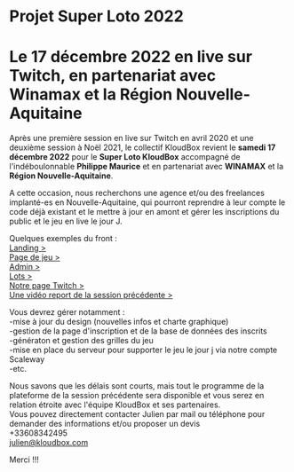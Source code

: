 ﻿# Projet Super Loto 2022
# Le 17 décembre 2022 en live sur Twitch, en partenariat avec Winamax et la Région Nouvelle-Aquitaine

Après une première session en live sur Twitch en avril 2020 et une deuxième session à Noël 2021, le collectif KloudBox revient le <b>samedi 17 décembre 2022</b> pour le <b>Super Loto KloudBox</b> accompagné de l'indéboulonnable <b>Philippe Maurice</b> et en partenariat avec <b>WINAMAX</b> et la <b>Région Nouvelle-Aquitaine</b>. 

A cette occasion, nous recherchons une agence et/ou des freelances implanté-es en Nouvelle-Aquitaine, qui pourront reprendre
à leur compte le code déjà existant et le mettre à jour en amont et gérer les inscriptions du public et le jeu en live le jour J.  

Quelques exemples du front :<br>
<a href="https://thebigjouls.github.io/projet-super-loto/" target="_blank">Landing ></a><br>
<a href="https://thebigjouls.github.io/projet-super-loto/superloto.html" target="_blank">Page de jeu ></a><br>
<a href="https://thebigjouls.github.io/projet-super-loto/admin.hmtl" target="_blank">Admin ></a><br>
<a href="https://thebigjouls.github.io/projet-super-loto/lots.hmtl" target="_blank">Lots ></a><br>
<a href="https://www.twitch.tv/videos/1247843707" target="_blank">Notre page Twitch ></a><br>
<a href="https://youtu.be/d6_OqkxNk3g" target="_blank">Une vidéo report de la session précédente ></a><br>

Vous devrez gérer notamment :<br>
-mise à jour du design (nouvelles infos et charte graphique)<br>
-gestion de la page d'inscription et de la base de données des inscrits<br>
-génératon et gestion des grilles du jeu<br>
-mise en place du serveur pour supporter le jeu le jour j via notre compte Scaleway<br>
-etc.<br>

Nous savons que les délais sont courts, mais tout le programme de la plateforme de la session précédente sera disponible et vous serez en relation étroite avec l'équipe KloudBox et ses partenaires.<br>
Vous pouvez directement contacter Julien par mail ou téléphone pour demander des informations et/ou proposer un devis<br>
+33608342495<br>
julien@kloudbox.com<br>

Merci !!!
